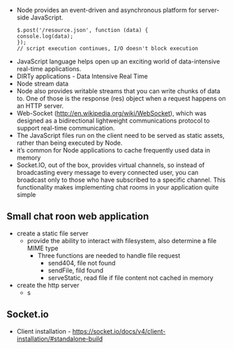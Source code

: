 * Node provides an event-driven and asynchronous platform for server-side JavaScript.
  ```
  $.post('/resource.json', function (data) {
  console.log(data);
  });
  // script execution continues, I/O doesn't block execution
  ```
* JavaScript language helps open up an exciting world of data-intensive real-time applications.
* DIRTy applications - Data Intensive Real Time
* Node stream data
* Node also provides writable streams that you can write chunks of data to. One of those is the response (res) object when a request happens on an HTTP server.
* Web-Socket (http://en.wikipedia.org/wiki/WebSocket), which was designed as a bidirectional lightweight communications protocol to support real-time communication.
* The JavaScript files run on the client need to be served as static assets, rather than being executed by Node.
* it’s common for Node applications to cache frequently used data in memory
* Socket.IO, out of the box, provides virtual channels, so instead of broadcasting every message to every connected user, you can broadcast only to those who have subscribed to a specific channel. This functionality makes implementing chat rooms in your application quite simple
## Small chat roon web application
* create a static file server
  * provide the ability to interact with filesystem, also determine a file MIME type
    * Three functions are needed to handle file request
      * send404, file not found
      * sendFile, fild found
      * serveStatic, read file if file content not cached in memory
* create the http server
  * s
## Socket.io
* Client installation - https://socket.io/docs/v4/client-installation/#standalone-build